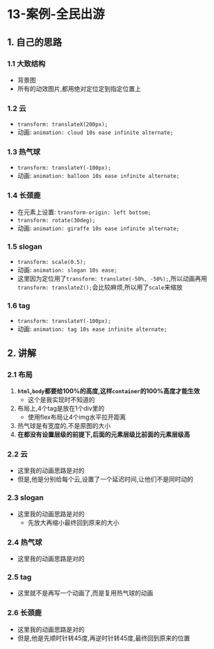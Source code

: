 # 13-案例-全民出游

## 1. 自己的思路

### 1.1 大致结构

- 背景图
- 所有的动效图片,都用绝对定位定到指定位置上

### 1.2 云

- `transform: translateX(200px);`
- 动画: `animation: cloud 10s ease infinite alternate;`

### 1.3 热气球

- `transform: translateY(-100px);`
- 动画: `animation: balloon 10s ease infinite alternate;`

### 1.4 长颈鹿

- 在元素上设置: `transform-origin: left bottom;`
- `transform: rotate(30deg);`
- 动画: `animation: giraffe 10s ease infinite alternate;`

### 1.5 slogan

- `transform: scale(0.5);`
- 动画: `animation: slogan 10s ease;`
- 这里因为定位用了`transform: translate(-50%, -50%);`,所以动画再用`transform: translateZ();`会比较麻烦,所以用了`scale`来缩放

### 1.6 tag

- `transform: translateY(-100px);`
- 动画: `animation: tag 10s ease infinite alternate;`

## 2. 讲解

### 2.1 布局

1. **`html`,`body`都要给100%的高度,这样`container`的100%高度才能生效**
    - 这个是我实现时不知道的
2. 布局上,4个tag是放在1个div里的
    - 使用flex布局让4个img水平拉开距离
3. 热气球是有宽度的,不是原图的大小
4. **在都没有设置层级的前提下,后面的元素层级比前面的元素层级高**

### 2.2 云

- 这里我的动画思路是对的
- 但是,他是分别给每个云,设置了一个延迟时间,让他们不是同时动的

### 2.3 slogan

- 这里我的动画思路是对的
  - 先放大再缩小最终回到原来的大小

### 2.4 热气球

- 这里我的动画思路是对的

### 2.5 tag

- 这里就不是再写一个动画了,而是复用热气球的动画

### 2.6 长颈鹿

- 这里我的动画思路是对的
- 但是,他是先顺时针转45度,再逆时针转45度,最终回到原来的位置